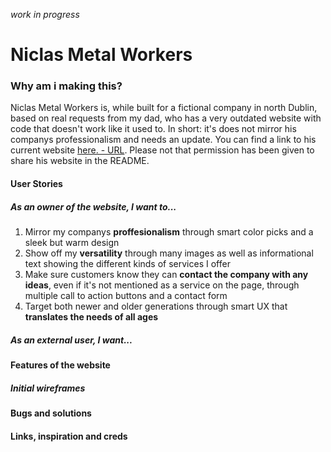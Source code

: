 *work in progress*

# Niclas Metal Workers

### Why am i making this?

Niclas Metal Workers is, while built for a fictional company in north Dublin, based on real requests from my dad, who has a very outdated website with code that doesn't work like it used to. 
In short: it's does not mirror his companys professionalism and needs an update. You can find a link to his current website [here. - URL](http://plat-niclas.com/).
Please not that permission has been given to share his website in the README.

#### User Stories

##### As an owner of the website, I want to...

1. Mirror my companys **proffesionalism** through smart color picks and a sleek but warm design
2. Show off my **versatility** through many images as well as informational text showing the different kinds of services I offer
3. Make sure customers know they can **contact the company with any ideas**, even if it's not mentioned as a service on the page, through multiple call to action buttons and a contact form
4. Target both newer and older generations through smart UX that **translates the needs of all ages**

##### As an external user, I want...

#### Features of the website

##### Initial wireframes

#### Bugs and solutions

#### Links, inspiration and creds